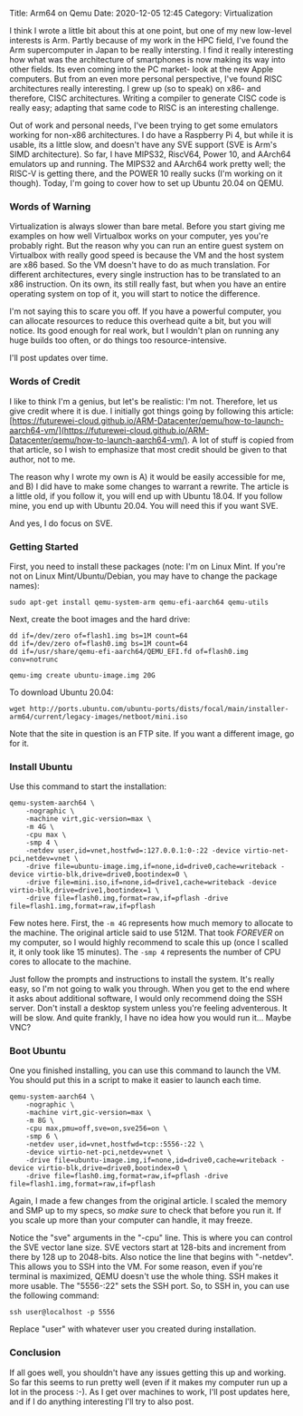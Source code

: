 Title: Arm64 on Qemu
Date: 2020-12-05 12:45
Category: Virtualization

I think I wrote a little bit about this at one point, but one of my new low-level interests is Arm. Partly because of my work in the HPC field, I've found the Arm supercomputer in Japan to be really intersting. I find it really interesting how what was the architecture of smartphones is now making its way into other fields. Its even coming into the PC market- look at the new Apple computers. But from an even more personal perspective, I've found RISC architectures really interesting. I grew up (so to speak) on x86- and therefore, CISC architectures. Writing a compiler to generate CISC code is really easy; adapting that same code to RISC is an interesting challenge.

Out of work and personal needs, I've been trying to get some emulators working for non-x86 architectures. I do have a Raspberry Pi 4, but while it is usable, its a little slow, and doesn't have any SVE support (SVE is Arm's SIMD architecture). So far, I have MIPS32, RiscV64, Power 10, and AArch64 emulators up and running. The MIPS32 and AArch64 work pretty well; the RISC-V is getting there, and the POWER 10 really sucks (I'm working on it though). Today, I'm going to cover how to set up Ubuntu 20.04 on QEMU.

### Words of Warning

Virtualization is always slower than bare metal. Before you start giving me examples on how well Virtualbox works on your computer, yes you're probably right. But the reason why you can run an entire guest system on Virtualbox with really good speed is because the VM and the host system are x86 based. So the VM doesn't have to do as much translation. For different architectures, every single instruction has to be translated to an x86 instruction. On its own, its still really fast, but when you have an entire operating system on top of it, you will start to notice the difference.

I'm not saying this to scare you off. If you have a powerful computer, you can allocate resources to reduce this overhead quite a bit, but you will notice. Its good enough for real work, but I wouldn't plan on running any huge builds too often, or do things too resource-intensive.

I'll post updates over time.

### Words of Credit

I like to think I'm a genius, but let's be realistic: I'm not. Therefore, let us give credit where it is due. I initially got things going by following this article: [https://futurewei-cloud.github.io/ARM-Datacenter/qemu/how-to-launch-aarch64-vm/](https://futurewei-cloud.github.io/ARM-Datacenter/qemu/how-to-launch-aarch64-vm/). A lot of stuff is copied from that article, so I wish to emphasize that most credit should be given to that author, not to me.

The reason why I wrote my own is A) it would be easily accessible for me, and B) I did have to make some changes to warrant a rewrite. The article is a little old, if you follow it, you will end up with Ubuntu 18.04. If you follow mine, you end up with Ubuntu 20.04. You will need this if you want SVE.

And yes, I do focus on SVE.

### Getting Started

First, you need to install these packages (note: I'm on Linux Mint. If you're not on Linux Mint/Ubuntu/Debian, you may have to change the package names):

```
sudo apt-get install qemu-system-arm qemu-efi-aarch64 qemu-utils
```

Next, create the boot images and the hard drive:

```
dd if=/dev/zero of=flash1.img bs=1M count=64
dd if=/dev/zero of=flash0.img bs=1M count=64
dd if=/usr/share/qemu-efi-aarch64/QEMU_EFI.fd of=flash0.img conv=notrunc

qemu-img create ubuntu-image.img 20G
```

To download Ubuntu 20.04: 

`wget http://ports.ubuntu.com/ubuntu-ports/dists/focal/main/installer-arm64/current/legacy-images/netboot/mini.iso`

Note that the site in question is an FTP site. If you want a different image, go for it.

### Install Ubuntu

Use this command to start the installation:

```
qemu-system-aarch64 \
    -nographic \
    -machine virt,gic-version=max \
    -m 4G \
    -cpu max \
    -smp 4 \
    -netdev user,id=vnet,hostfwd=:127.0.0.1:0-:22 -device virtio-net-pci,netdev=vnet \
    -drive file=ubuntu-image.img,if=none,id=drive0,cache=writeback -device virtio-blk,drive=drive0,bootindex=0 \
    -drive file=mini.iso,if=none,id=drive1,cache=writeback -device virtio-blk,drive=drive1,bootindex=1 \
    -drive file=flash0.img,format=raw,if=pflash -drive file=flash1.img,format=raw,if=pflash 
```

Few notes here. First, the `-m 4G` represents how much memory to allocate to the machine. The original article said to use 512M. That took _FOREVER_ on my computer, so I would highly recommend to scale this up (once I scalled it, it only took like 15 minutes). The `-smp 4` represents the number of CPU cores to allocate to the machine.

Just follow the prompts and instructions to install the system. It's really easy, so I'm not going to walk you through. When you get to the end where it asks about additional software, I would only recommend doing the SSH server. Don't install a desktop system unless you're feeling adventerous. It will be slow. And quite frankly, I have no idea how you would run it... Maybe VNC?

### Boot Ubuntu

One you finished installing, you can use this command to launch the VM. You should put this in a script to make it easier to launch each time.

```
qemu-system-aarch64 \
    -nographic \
    -machine virt,gic-version=max \
    -m 8G \
    -cpu max,pmu=off,sve=on,sve256=on \
    -smp 6 \
    -netdev user,id=vnet,hostfwd=tcp::5556-:22 \
    -device virtio-net-pci,netdev=vnet \
    -drive file=ubuntu-image.img,if=none,id=drive0,cache=writeback -device virtio-blk,drive=drive0,bootindex=0 \
    -drive file=flash0.img,format=raw,if=pflash -drive file=flash1.img,format=raw,if=pflash 
```

Again, I made a few changes from the original article. I scaled the memory and SMP up to my specs, so _make sure_ to check that before you run it. If you scale up more than your computer can handle, it may freeze.

Notice the "sve" arguments in the "-cpu" line. This is where you can control the SVE vector lane size. SVE vectors start at 128-bits and increment from there by 128 up to 2048-bits. Also notice the line that begins with "-netdev". This allows you to SSH into the VM. For some reason, even if you're terminal is maximized, QEMU doesn't use the whole thing. SSH makes it more usable. The "5556-:22" sets the SSH port. So, to SSH in, you can use the following command:

```
ssh user@localhost -p 5556
```

Replace "user" with whatever user you created during installation.

### Conclusion

If all goes well, you shouldn't have any issues getting this up and working. So far this seems to run pretty well (even if it makes my computer run up a lot in the process :-). As I get over machines to work, I'll post updates here, and if I do anything interesting I'll try to also post.

